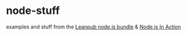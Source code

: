 node-stuff
==========

examples and stuff from the [Leanpub node.js bundle](https://leanpub.com/b/node) & [Node.js In Action](http://www.manning.com/cantelon/)
